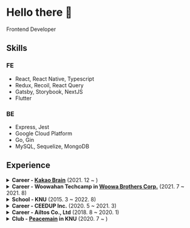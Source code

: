 # Hello there 👋

Frontend Developer

## Skills

### FE

- React, React Native, Typescript
- Redux, Recoil, React Query
- Gatsby, Storybook, NextJS
- Flutter

### BE

- Express, Jest
- Google Cloud Platform
- Go, Gin
- MySQL, Sequelize, MongoDB

## Experience

<details>
  <summary><strong>Career - <a href="https://www.kakaobrain.com/">Kakao Brain</a></strong> (2021. 12 ~ )</summary>
  
  * as Frontend Engineer Intern
  * as Software Engineer
  
</details>

<details>
  <summary><strong>Career - Woowahan Techcamp in  <a href="https://www.woowahan.com/">Woowa Brothers Corp.</a></strong> (2021. 7 ~ 2021. 8)</summary>
  
  * as Full Stack Developer Intern
  
</details>

<details>
  <summary><strong>School - KNU</strong> (2015. 3 ~ 2022. 8)</summary>
  
  * Electronic Engineering
  * GPA : 3.69/4.3 (92.9/100)
  
</details>

<details>
  <summary><strong>Career - CEEDUP Inc.</strong> (2020. 5 ~ 2021. 3)</summary>
  
  * as Web Service Developer
  * [CEEDUP Inc.](https://ceedup.com) (Front-End, Back-End)
  * Heritage Monitor (Front-End, Back-End)
  
</details>

<details>
  <summary><strong>Career - Ailtos Co., Ltd</strong> (2018. 8 ~ 2020. 1)</summary>
  
  - as Web, App Developer
  - Playpick (Front-End, Back-End)
  - Busyless (Front-End, Back-End)
  
</details>

<details>
  <summary><strong>Club - <a href="https://github.com/peacemain-club">Peacemain</a> in KNU</strong> (2020. 7 ~ )</summary>
  
  * as Club Leader
  
</details>


